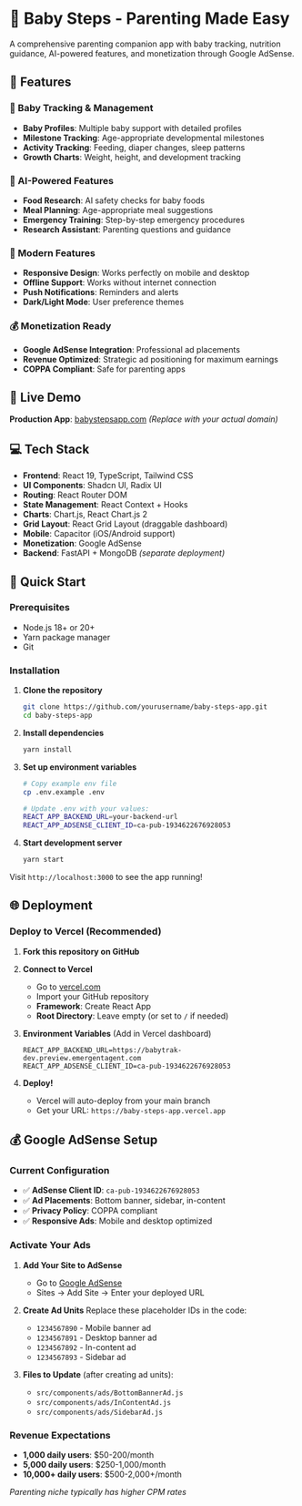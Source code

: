 # 👶 Baby Steps - Parenting Made Easy

A comprehensive parenting companion app with baby tracking, nutrition guidance, AI-powered features, and monetization through Google AdSense.

## 🌟 Features

### 👶 Baby Tracking & Management
- **Baby Profiles**: Multiple baby support with detailed profiles
- **Milestone Tracking**: Age-appropriate developmental milestones
- **Activity Tracking**: Feeding, diaper changes, sleep patterns
- **Growth Charts**: Weight, height, and development tracking

### 🤖 AI-Powered Features  
- **Food Research**: AI safety checks for baby foods
- **Meal Planning**: Age-appropriate meal suggestions
- **Emergency Training**: Step-by-step emergency procedures
- **Research Assistant**: Parenting questions and guidance

### 📱 Modern Features
- **Responsive Design**: Works perfectly on mobile and desktop
- **Offline Support**: Works without internet connection
- **Push Notifications**: Reminders and alerts
- **Dark/Light Mode**: User preference themes

### 💰 Monetization Ready
- **Google AdSense Integration**: Professional ad placements
- **Revenue Optimized**: Strategic ad positioning for maximum earnings
- **COPPA Compliant**: Safe for parenting apps

## 🚀 Live Demo

**Production App**: [babystepsapp.com](https://babystepsapp.com) *(Replace with your actual domain)*

## 💻 Tech Stack

- **Frontend**: React 19, TypeScript, Tailwind CSS
- **UI Components**: Shadcn UI, Radix UI
- **Routing**: React Router DOM
- **State Management**: React Context + Hooks
- **Charts**: Chart.js, React Chart.js 2
- **Grid Layout**: React Grid Layout (draggable dashboard)
- **Mobile**: Capacitor (iOS/Android support)
- **Monetization**: Google AdSense
- **Backend**: FastAPI + MongoDB *(separate deployment)*

## 🔧 Quick Start

### Prerequisites
- Node.js 18+ or 20+
- Yarn package manager
- Git

### Installation

1. **Clone the repository**
   ```bash
   git clone https://github.com/yourusername/baby-steps-app.git
   cd baby-steps-app
   ```

2. **Install dependencies**
   ```bash
   yarn install
   ```

3. **Set up environment variables**
   ```bash
   # Copy example env file
   cp .env.example .env
   
   # Update .env with your values:
   REACT_APP_BACKEND_URL=your-backend-url
   REACT_APP_ADSENSE_CLIENT_ID=ca-pub-1934622676928053
   ```

4. **Start development server**
   ```bash
   yarn start
   ```

Visit `http://localhost:3000` to see the app running!

## 🌐 Deployment

### Deploy to Vercel (Recommended)

1. **Fork this repository on GitHub**

2. **Connect to Vercel**
   - Go to [vercel.com](https://vercel.com)
   - Import your GitHub repository
   - **Framework**: Create React App
   - **Root Directory**: Leave empty (or set to `/` if needed)

3. **Environment Variables** (Add in Vercel dashboard)
   ```
   REACT_APP_BACKEND_URL=https://babytrak-dev.preview.emergentagent.com
   REACT_APP_ADSENSE_CLIENT_ID=ca-pub-1934622676928053
   ```

4. **Deploy!**
   - Vercel will auto-deploy from your main branch
   - Get your URL: `https://baby-steps-app.vercel.app`

## 💰 Google AdSense Setup

### Current Configuration
- ✅ **AdSense Client ID**: `ca-pub-1934622676928053` 
- ✅ **Ad Placements**: Bottom banner, sidebar, in-content
- ✅ **Privacy Policy**: COPPA compliant
- ✅ **Responsive Ads**: Mobile and desktop optimized

### Activate Your Ads

1. **Add Your Site to AdSense**
   - Go to [Google AdSense](https://www.google.com/adsense)
   - Sites → Add Site → Enter your deployed URL

2. **Create Ad Units**
   Replace these placeholder IDs in the code:
   - `1234567890` - Mobile banner ad
   - `1234567891` - Desktop banner ad  
   - `1234567892` - In-content ad
   - `1234567893` - Sidebar ad

3. **Files to Update** (after creating ad units):
   - `src/components/ads/BottomBannerAd.js`
   - `src/components/ads/InContentAd.js`
   - `src/components/ads/SidebarAd.js`

### Revenue Expectations
- **1,000 daily users**: $50-200/month
- **5,000 daily users**: $250-1,000/month
- **10,000+ daily users**: $500-2,000+/month

*Parenting niche typically has higher CPM rates*
